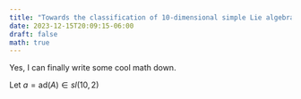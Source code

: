 ```yaml
---
title: "Towards the classification of 10-dimensional simple Lie algebras over GF(2)"
date: 2023-12-15T20:09:15-06:00
draft: false
math: true
---
```



Yes, I can finally write some cool math down.

Let $a = \text{ad}(A) \in sl(10, 2)$
